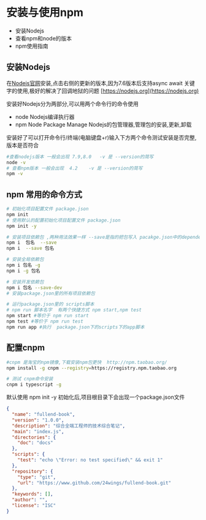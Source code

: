 # 安装与使用npm

* 安装Nodejs
* 查看npm和node的版本
* npm使用指南

##  安装Nodejs
在[Nodejs官网](https://nodejs.org)安装,点击右侧的更新的版本,因为7.6版本后支持async await 关键字的使用,极好的解决了回调地狱的问题
[https://nodejs.org](https://nodejs.org)

安装好Nodejs分为两部分,可以用两个命令行的命令使用
* node Nodejs编译执行器
* npm  Node Package Manage Nodejs的包管理器,管理包的安装,更新,卸载

安装好了可以打开命令行/终端(电脑键盘+r)输入下方两个命令测试安装是否完整,版本是否符合
```bash
#查看nodejs版本 一般会出现 7.9,8.0   -v 是 --version的简写
node -v  
# 查看npm版本 一般会出现  4.2    -v 是 --version的简写
npm -v 
```

## npm 常用的命令方式
```bash
# 初始化项目配置文件 package.json   
npm init
# 使用默认的配置初始化项目配置文件 package.json
npm init -y 

# 安装项目依赖包 ,两种用法效果一样 --save是指的把包写入 pacakge.json中的dependencies属性中
npm i  包名  --save
npm i  --save 包名

# 安装全局依赖包
npm i 包名 -g
npm i -g 包名

# 安装开发依赖包
npm i 包名 --save-dev
# 安装package.json里的所有项目依赖包

# 运行package.json里的 scripts脚本
# npm run 脚本名字  有两个快捷方式 npm start,npm test
npm start #等价于 npm run start
npm test #等价于 npm run test
npm run app #执行  package.json下的scripts下的app脚本

```


## 配置cnpm
```bash
#cnpm 是淘宝的npm镜像,下载安装npm包更快  http://npm.taobao.org/
npm install -g cnpm --registry=https://registry.npm.taobao.org

# 测试 cnpm命令安装
cnpm i typescript -g
```


默认使用 npm init -y 初始化后,项目根目录下会出现一个package.json文件
```json
{
  "name": "fullend-book",
  "version": "1.0.0",
  "description": "综合全端工程师的技术综合笔记",
  "main": "index.js",
  "directories": {
    "doc": "docs"
  },
  "scripts": {
    "test": "echo \"Error: no test specified\" && exit 1"
  },
  "repository": {
    "type": "git",
    "url": "https://www.github.com/24wings/fullend-book.git"
  },
  "keywords": [],
  "author": "",
  "license": "ISC"
}
```
